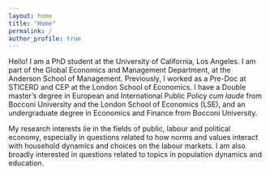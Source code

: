 ```yaml
---
layout: home
title: "Home"
permalink: /
author_profile: true
---
```


Hello! I am a PhD student at the University of California, Los Angeles. I am part of the Global Economics and Management Department, at the Anderson School of Management. Previously, I worked as a Pre-Doc at STICERD and CEP at the London School of Economics. I have a Double master’s degree in European and International Public Policy *cum laude* from Bocconi University and the London School of Economics (LSE), and an undergraduate degree in Economics and Finance from Bocconi University.  

My research interests lie in the fields of public, labour and political economy, especially in questions related to how norms and values interact with household dynamics and choices on the labour markets. I am also broadly interested in questions related to topics in population dynamics and education.
